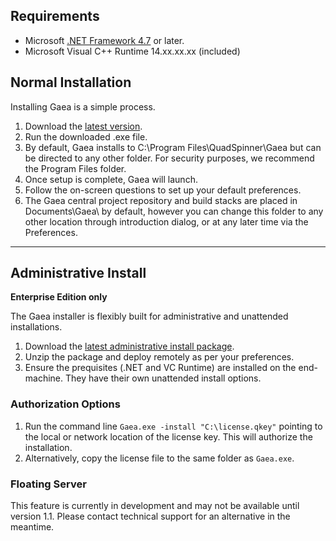 ## Requirements
- Microsoft [.NET Framework 4.7](https://support.microsoft.com/en-us/help/3186497/the-net-framework-4-7-offline-installer-for-windows) or later.
- Microsoft Visual C++ Runtime 14.xx.xx.xx (included)

## Normal Installation
Installing Gaea is a simple process.

1. Download the [latest version](http://quadspinner.com/gaea/download).
2. Run the downloaded .exe file.
3. By default, Gaea installs to C:\Program Files\QuadSpinner\Gaea but can be directed to any other folder. For security purposes, we recommend the Program Files folder.
4. Once setup is complete, Gaea will launch.
5. Follow the on-screen questions to set up your default preferences.
6. The Gaea central project repository and build stacks are placed in Documents\Gaea\ by default, however you can change this folder to any other location through introduction dialog, or at any later time via the Preferences.

---

## Administrative Install
**Enterprise Edition only**

The Gaea installer is flexibly built for administrative and unattended installations.

1. Download the [latest administrative install package](http://quadspinner.com/gaea/download).
2. Unzip the package and deploy remotely as per your preferences.
3. Ensure the prequisites (.NET and VC Runtime) are installed on the end-machine. They have their own unattended install options.

### Authorization Options
1. Run the command line `Gaea.exe -install "C:\license.qkey"` pointing to the local or network location of the license key. This will authorize the installation.
2. Alternatively, copy the license file to the same folder as `Gaea.exe`.

### Floating Server
This feature is currently in development and may not be available until version 1.1. Please contact technical support for an alternative in the meantime.